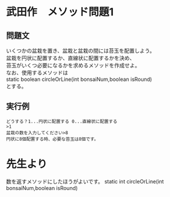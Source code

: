 # 武田作　メソッド問題1

## 問題文

いくつかの盆栽を置き、盆栽と盆栽の間には苔玉を配置しよう。  
盆栽を円状に配置するか、直線状に配置するかを決め、  
苔玉がいくつ必要になるかを求めるメソッドを作成せよ。  
なお、使用するメソッドは  
static boolean circleOrLine(int bonsaiNum,boolean isRound)  
とする。

## 実行例

```
どうする？1...円状に配置する 0...直線状に配置する
>1
盆栽の数を入力してください>8
円状に8個配置する時、必要な苔玉は8個です。
```

# 先生より
数を返すメソッドにしたほうがよいです。
static int circleOrLine(int bonsaiNum,boolean isRound)

